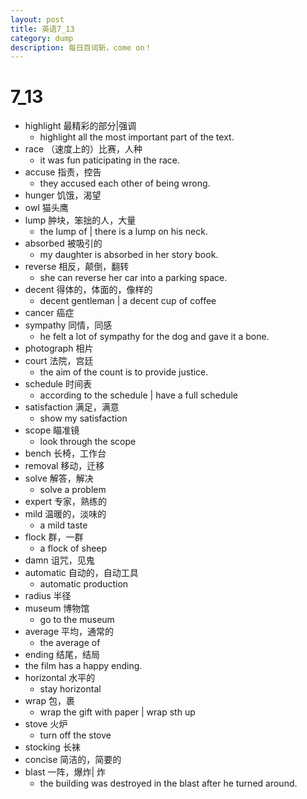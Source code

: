```yaml
---
layout: post
title: 英语7_13
category: dump
description: 每日百词斩，come on！
---
```


# 7_13

* highlight 最精彩的部分|强调
	* highlight all the most important part of the text.
* race （速度上的）比赛，人种
	* it was fun paticipating in the race.
* accuse 指责，控告
	* they accused each other of being wrong.
* hunger 饥饿，渴望
* owl 猫头鹰
* lump 肿块，笨拙的人，大量
	* the lump of | there is a lump on his neck.
* absorbed 被吸引的
	* my daughter is absorbed in her story book.
* reverse 相反，颠倒，翻转
	* she can reverse her car into a parking space.
* decent 得体的，体面的，像样的
	* decent gentleman | a decent cup of coffee
* cancer 癌症
* sympathy 同情，同感
	* he felt a lot of sympathy for the dog and gave it a bone.
* photograph 相片
* court 法院，宫廷
	* the aim of the count is to provide justice.
* schedule 时间表
	* according to the schedule | have a full schedule
* satisfaction 满足，满意
	* show my satisfaction
* scope 瞄准镜
	* look through the scope
* bench 长椅，工作台
* removal 移动，迁移
* solve 解答，解决
	* solve a problem
* expert 专家，熟练的
* mild 温暖的，淡味的
	* a mild taste
* flock 群，一群
	* a flock of sheep
* damn 诅咒，见鬼
* automatic 自动的，自动工具
	* automatic production
* radius 半径
* museum 博物馆
	* go to the museum
* average 平均，通常的
	* the average of 
* ending 结尾，结局
* the film has a happy ending.
* horizontal 水平的
	* stay horizontal
* wrap 包，裹
	* wrap the gift with paper | wrap sth up
* stove 火炉
	* turn off the stove
* stocking 长袜
* concise 简洁的，简要的
* blast 一阵，爆炸| 炸
	* the building was destroyed in the blast after he turned around. 
